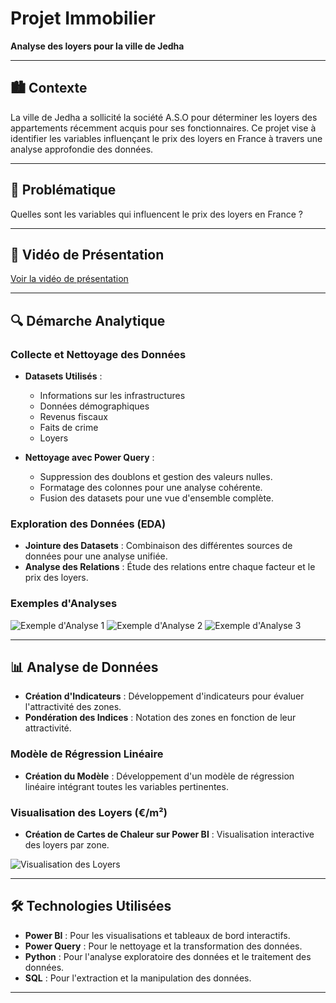 # Projet Immobilier

**Analyse des loyers pour la ville de Jedha**

---

## 🏙️ **Contexte**

La ville de Jedha a sollicité la société A.S.O pour déterminer les loyers des appartements récemment acquis pour ses fonctionnaires. Ce projet vise à identifier les variables influençant le prix des loyers en France à travers une analyse approfondie des données.

---

## 🔑 **Problématique**

Quelles sont les variables qui influencent le prix des loyers en France ?

---

## 🎥 **Vidéo de Présentation**

[Voir la vidéo de présentation](https://drive.google.com/file/d/1F-eeXRD753TBManof235gotAZtUxodrC/view?usp=sharing)

---

## 🔍 **Démarche Analytique**

### **Collecte et Nettoyage des Données**

- **Datasets Utilisés** :
  - Informations sur les infrastructures
  - Données démographiques
  - Revenus fiscaux
  - Faits de crime
  - Loyers

- **Nettoyage avec Power Query** :
  - Suppression des doublons et gestion des valeurs nulles.
  - Formatage des colonnes pour une analyse cohérente.
  - Fusion des datasets pour une vue d'ensemble complète.

### **Exploration des Données (EDA)**

- **Jointure des Datasets** : Combinaison des différentes sources de données pour une analyse unifiée.
- **Analyse des Relations** : Étude des relations entre chaque facteur et le prix des loyers.

### **Exemples d'Analyses**

![Exemple d'Analyse 1](https://github.com/user-attachments/assets/39e534b1-ee0d-4e54-80c7-2567764407b6)
![Exemple d'Analyse 2](https://github.com/user-attachments/assets/7468bddf-9771-4430-8ace-80c95f79997e)
![Exemple d'Analyse 3](https://github.com/user-attachments/assets/c88b92c6-1113-40ef-9665-11563737113b)

---

## 📊 **Analyse de Données**

- **Création d'Indicateurs** : Développement d'indicateurs pour évaluer l'attractivité des zones.
- **Pondération des Indices** : Notation des zones en fonction de leur attractivité.

### **Modèle de Régression Linéaire**

- **Création du Modèle** : Développement d'un modèle de régression linéaire intégrant toutes les variables pertinentes.

### **Visualisation des Loyers (€/m²)**

- **Création de Cartes de Chaleur sur Power BI** : Visualisation interactive des loyers par zone.

![Visualisation des Loyers](https://github.com/user-attachments/assets/8675c276-ee32-4ce8-89f5-36e02183defb)

---

## 🛠️ **Technologies Utilisées**

- **Power BI** : Pour les visualisations et tableaux de bord interactifs.
- **Power Query** : Pour le nettoyage et la transformation des données.
- **Python** : Pour l'analyse exploratoire des données et le traitement des données.
- **SQL** : Pour l'extraction et la manipulation des données.

---
  
